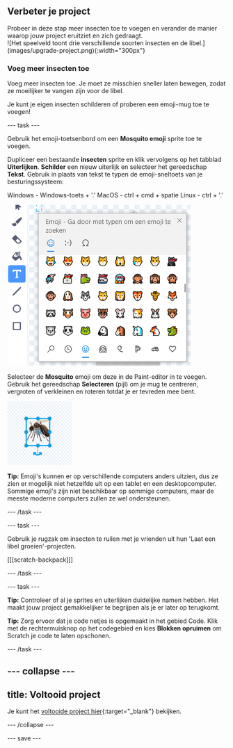 ## Verbeter je project

<div style="display: flex; flex-wrap: wrap">
<div style="flex-basis: 200px; flex-grow: 1; margin-right: 15px;">
Probeer in deze stap meer insecten toe te voegen en verander de manier waarop jouw project eruitziet en zich gedraagt.
</div>
<div>
![Het speelveld toont drie verschillende soorten insecten en de libel.](images/upgrade-project.png){:width="300px"}
</div>
</div>

### Voeg meer insecten toe

Voeg meer insecten toe. Je moet ze misschien sneller laten bewegen, zodat ze moeilijker te vangen zijn voor de libel.

Je kunt je eigen insecten schilderen of proberen een emoji-mug toe te voegen!

--- task ---

Gebruik het emoji-toetsenbord om een **Mosquito emoji** sprite toe te voegen.

Dupliceer een bestaande **insecten** sprite en klik vervolgens op het tabblad **Uiterlijken**. **Schilder** een nieuw uiterlijk en selecteer het gereedschap **Tekst**. Gebruik in plaats van tekst te typen de emoji-sneltoets van je besturingssysteem:

Windows - Windows-toets + '.' MacOS - ctrl + cmd + spatie Linux - ctrl + '.'

![Het pop-up emoji-toetsenbord met de categorie 'dieren en natuur' geselecteerd.](images/emoji-keyboard.png)

Selecteer de **Mosquito** emoji om deze in de Paint-editor in te voegen. Gebruik het gereedschap **Selecteren** (pijl) om je mug te centreren, vergroten of verkleinen en roteren totdat je er tevreden mee bent.

![De mug-emoji in de tekeneditor.](images/emoji-mosquito.png)

**Tip:** Emoji's kunnen er op verschillende computers anders uitzien, dus ze zien er mogelijk niet hetzelfde uit op een tablet en een desktopcomputer. Sommige emoji's zijn niet beschikbaar op sommige computers, maar de meeste moderne computers zullen ze wel ondersteunen.

--- /task ---

--- task ---

Gebruik je rugzak om insecten te ruilen met je vrienden uit hun 'Laat een libel groeien'-projecten.

[[[scratch-backpack]]]

--- /task ---

--- task ---

**Tip:** Controleer of al je sprites en uiterlijken duidelijke namen hebben. Het maakt jouw project gemakkelijker te begrijpen als je er later op terugkomt.

**Tip:** Zorg ervoor dat je code netjes is opgemaakt in het gebied Code. Klik met de rechtermuisknop op het codegebied en kies **Blokken opruimen** om Scratch je code te laten opschonen.

--- /task ---

--- collapse ---
---
title: Voltooid project
---

Je kunt het [voltooide project hier](https://scratch.mit.edu/projects/521688740/){:target="_blank"} bekijken.

--- /collapse ---

--- save ---

